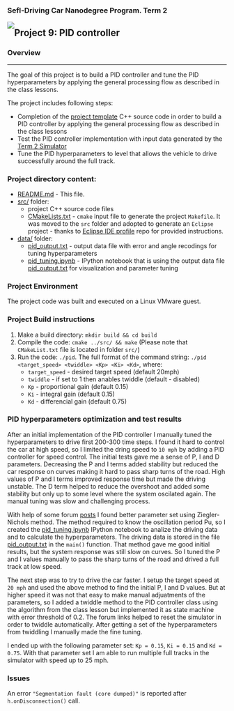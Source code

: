 
### Sefl-Driving Car Nanodegree Program. Term 2
<img style="float: left;" src="https://s3.amazonaws.com/udacity-sdc/github/shield-carnd.svg">

## Project 9: PID controller

### Overview
---
The goal of this project is to build a PID controller and tune the PID hyperparameters by applying the general processing flow as described in the class lessons.

The project includes following steps:
* Completion of the [project template](https://github.com/udacity/CarND-PID-Control-Project) C++ source code in order to build a PID controller by applying the general processing flow as described in the class lessons
* Test the PID controller implementation with input data generated by the [Term 2 Simulator](https://github.com/udacity/self-driving-car-sim/releases)
* Tune the PID hyperparameters to level that allows the vehicle to drive successfully around the full track.

### Project directory content:

* [README.md](README.md) - This file.
* [src/](src/) folder:
   - project C++ source code files
   - [CMakeLists.txt](src/CMakeLists.txt) - `cmake` input file to generate the project `Makefile`. It was moved to the `src` folder and adopted to generate an `Eclipse` project - thanks to [Eclipse IDE profile](https://github.com/udacity/CarND-Extended-Kalman-Filter-Project/tree/master/ide_profiles/Eclipse) repo for provided instructions. 
* [data/](data/) folder:
    - [pid_output.txt](data/pid_output.txt) - output data file with error and angle recodings for tuning hyperparameters
    - [pid_tuning.ipynb](data/pid_tuning.ipynb) - IPython notebook that is using the output data file [pid_output.txt](data/pid_output.txt) for visualization and parameter tuning

### Project Environment


The project code was built and executed on a Linux VMware guest.

### Project Build instructions

1. Make a build directory: `mkdir build && cd build`
2. Compile the code: `cmake ../src/ && make` (Please note that `CMakeList.txt` file is located in folder `src/`)
3. Run the code: `./pid`. The full format of the command string: `./pid <target_speed> <twiddle> <Kp> <Ki> <Kd>`, where:
    - `target_speed` - desired target speed (default 20mph)
    - `twiddle` - if set to 1 then anables twiddle (default - disabled)
    - `Kp` - proportional gain (default 0.15)
    - `Ki` - integral gain (default 0.15)
    - `Kd` - differencial gain (default 0.75)


### PID hyperparameters optimization and test results

After an initial implementation of the PID controller I manually tuned the hyperparameters to drive first 200-300 time steps. I found it hard to control the car at high speed, so I limited the dring speed to `10 mph` by adding a PID controller for speed control. The initial tests gave me a sense of P, I and D parameters. Decreasing the P and I terms added stability but reduced the car response on curves making it hard to pass sharp turns of the road. High values of P and I terms improved response time but made the driving unstable. The D term helped to reduce the overshoot and added some stability but only up to some level where the system oscilated again. The manual tuning was slow and challenging process.

With help of some forum [posts](https://discussions.udacity.com/t/how-can-i-connect-the-lesson-from-python-and-project-code/326414)
I found better parameter set using Ziegler-Nichols method. The method required to know the oscillation period Pu, so I created the [pid_tuning.ipynb](data/pid_tuning.ipynb) IPython notebook to analize the driving data and to calculate the hyperparameters. The driving data is stored in the file [pid_output.txt](data/pid_output.txt) in the `main()` function. That method gave me good initial results, but the system response was still slow on curves. So I tuned the P and I values manually to pass the sharp turns of the road and drived a full track at low speed.

The next step was to try to drive the car faster. I setup the target speed at `20 mph` and used the above method to find the initial P, I and D values. But at higher speed it was not that easy to make manual adjuatments of the parameters, so I added a twiddle method to the PID controller class using the algorithm from the class lesson but implemented it as state machine with error threshold of 0.2. The forum links helped to reset the simulator in order to twiddle automatically. After getting a set of the hyperparameters from twiddling I manually made the fine tuning.

I ended up with the following parameter set: `Kp = 0.15`, `Ki = 0.15` and `Kd = 0.75`. With that parameter set I am able to run multiple full tracks in the simulator with speed up to 25 mph.

### Issues

An error `"Segmentation fault (core dumped)"` is reported after `h.onDisconnection()` call.
